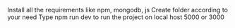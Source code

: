 Install all the requirements like npm, mongodb, js
Create folder according to your need
Type npm run dev to run the project on local host 5000 or 3000
